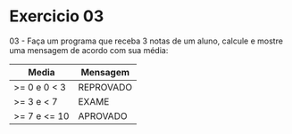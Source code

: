 # Exercicio 03

03 -  Faça um programa que receba 3 notas de um aluno, calcule e mostre uma mensagem de acordo com sua média:

| Media | Mensagem |
| ------ | ------ |
| >= 0 e 0 < 3 | REPROVADO |
| >= 3 e < 7   | EXAME |
| >= 7 e <= 10 | APROVADO |
